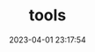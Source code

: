 ---
pageComponent:
  name: Catalogue
  data:
    key: 04.tools
title: tools
date: 2023-04-01 23:17:54
permalink: /tools/
sidebar: false
article: false
comment: false
editLink: false
---